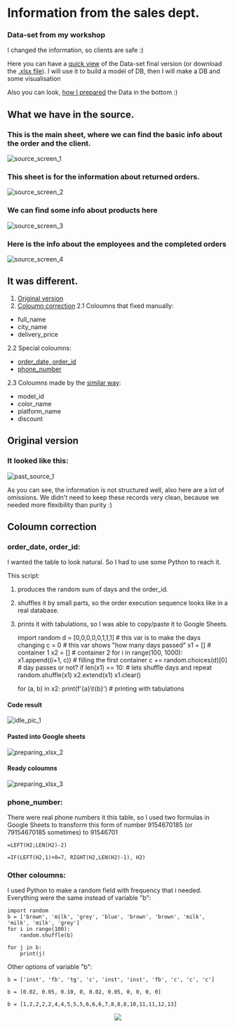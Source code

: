 # Information from the sales dept. 

### Data-set from my workshop

I changed the information, so clients are safe :)

Here you can have a [quick view](#What-we-have-in-the-source) of the Data-set final version (or download the [.xlsx file](https://github.com/victorjulyin/uncle_cat_shop/blob/main/source/UncleCat_store_final.xlsx)). I will use it to build a model of DB, then I will make a DB and some visualisation

Also you can look, [how I prepared](#It-was-different) the Data in the bottom :)



## What we have in the source.

### This is the main sheet, where we can find the basic info about the order and the client.
![source_screen_1](https://github.com/victorjulyin/uncle_cat_shop/blob/main/pics/ss1.png)

### This sheet is for the information about returned orders.
![source_screen_2](https://github.com/victorjulyin/uncle_cat_shop/blob/main/pics/ss2.png)

### We can find some info about products here
![source_screen_3](https://github.com/victorjulyin/uncle_cat_shop/blob/main/pics/ss3.png)

### Here is the info about the employees and the completed orders
![source_screen_4](https://github.com/victorjulyin/uncle_cat_shop/blob/main/pics/ss4.png)




## It was different.

1. [Original version](#Original-version)
2. [Coloumn correction](#Coloumn-correction)
2.1 Coloumns that fixed manually:
  * full_name
  * city_name
  * delivery_price

2.2 Special coloumns:
  * [order_date, order_id](#order_date,-order_id)
  * [phone_number](#phone_number)

2.3 Coloumns made by the [similar way](#Other-coloumns):
  * model_id
  * color_name
  * platform_name
  * discount



  
  


## Original version

### It looked like this:

![past_source_1](https://github.com/victorjulyin/uncle_cat_shop/blob/main/pics/past_xlsx_2.png)


As you can see, the information is not structured well, also here are a lot of omissions.
We didn't need to keep these records very clean, because we needed more flexibility than purity :)


## Coloumn correction
### order_date, order_id:
I wanted the table to look natural. So I had to use some Python to reach it.

This script:
1) produces the random sum of days and the order_id.
2) shuffles it by small parts, so the order execution sequence looks like in a real database.
3) prints it with tabulations, so I was able to copy/paste it to Google Sheets.

    import random
    d = [0,0,0,0,0,1,1,1]          # this var is to make the days changing
    c = 0                          # this var shows "how many days passed"
    x1 = []                        # container 1
    x2 = []                        # container 2
    for i in range(100, 1000):     
        x1.append((i+1, c))        # filling the first container
        c += random.choices(d)[0]  # day passes or not?
        if len(x1) == 10:          # lets shuffle days and repeat
            random.shuffle(x1)
            x2.extend(x1)
            x1.clear()

    for (a, b) in x2:
        print(f'{a}\t{b}')          # printing with tabulations
    

#### Code result
![idle_pic_1](https://github.com/victorjulyin/uncle_cat_shop/blob/main/pics/idle_pic_1.png)

#### Pasted into Google sheets
![preparing_xlsx_2](https://github.com/victorjulyin/uncle_cat_shop/blob/main/pics/prep_xlsx_2_formula_order_date.png)

#### Ready coloumns
![preparing_xlsx_3](https://github.com/victorjulyin/uncle_cat_shop/blob/main/pics/prep_xlsx_3_order_date_fin.png)


### phone_number:
There were real phone numbers it this table, so I used two formulas in Google Sheets to transform this form of number 9154670185 (or 79154670185 sometimes) to 91546701

    =LEFT(H2;LEN(H2)-2)

    =IF(LEFT(H2,1)+0=7, RIGHT(H2,LEN(H2)-1), H2)



### Other coloumns:
I used Python to make a random field with frequency that i needed.
Everything were the same instead of variable "b":

    import random
    b = ['brown', 'milk', 'grey', 'blue', 'brown', 'brown', 'milk', 'milk', 'milk', 'grey']
    for i in range(100):
        random.shuffle(b)
        
    for j in b:
        print(j)


Other options of variable "b":

    b = ['inst', 'fb', 'tg', 'c', 'inst', 'inst', 'fb', 'c', 'c', 'c']

    b = [0.02, 0.05, 0.10, 0, 0.02, 0.05, 0, 0, 0, 0]

    b = [1,2,2,2,2,4,4,5,5,5,6,6,6,7,8,8,8,10,11,11,12,13]




  <p align="center"><img  src="https://github.com/victorjulyin/uncle_cat_shop/blob/main/pics/prep_xlsx_2_formula_order_date.png"></p>